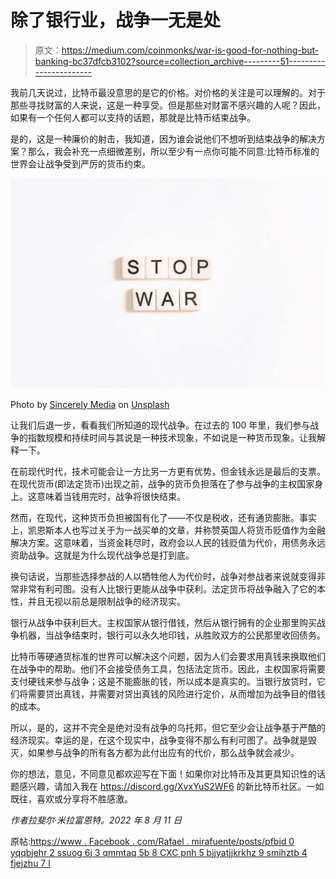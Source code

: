 # 除了银行业，战争一无是处

> 原文：<https://medium.com/coinmonks/war-is-good-for-nothing-but-banking-bc37dfcb3102?source=collection_archive---------51----------------------->

我前几天说过，比特币最没意思的是它的价格。对价格的关注是可以理解的。对于那些寻找财富的人来说，这是一种享受。但是那些对财富不感兴趣的人呢？因此，如果有一个任何人都可以支持的话题，那就是比特币结束战争。

是的，这是一种廉价的射击，我知道，因为谁会说他们不想听到结束战争的解决方案？那么，我会补充一点细微差别，所以至少有一点你可能不同意:比特币标准的世界会让战争受到严厉的货币约束。

![](img/73b62ca62eaaca30043c5e39311d539e.png)

Photo by [Sincerely Media](https://unsplash.com/es/@sincerelymedia?utm_source=unsplash&utm_medium=referral&utm_content=creditCopyText) on [Unsplash](https://unsplash.com/s/photos/no-war?utm_source=unsplash&utm_medium=referral&utm_content=creditCopyText)

让我们后退一步，看看我们所知道的现代战争。在过去的 100 年里，我们参与战争的指数规模和持续时间与其说是一种技术现象，不如说是一种货币现象。让我解释一下。

在前现代时代，技术可能会让一方比另一方更有优势，但金钱永远是最后的支票。在现代货币(即法定货币)出现之前，战争的货币负担落在了参与战争的主权国家身上。这意味着当钱用完时，战争将很快结束。

然而，在现代，这种货币负担被国有化了——不仅是税收，还有通货膨胀。事实上，凯恩斯本人也写过关于为一战买单的文章，并称赞英国人将货币贬值作为金融解决方案。这意味着，当资金耗尽时，政府会以人民的钱贬值为代价，用债务永远资助战争。这就是为什么现代战争总是打到底。

换句话说，当那些选择参战的人以牺牲他人为代价时，战争对参战者来说就变得非常非常有利可图。没有人比银行更能从战争中获利。法定货币将战争融入了它的本性，并且无视以前总是限制战争的经济现实。

银行从战争中获利巨大。主权国家从银行借钱，然后从银行拥有的企业那里购买战争机器，当战争结束时，银行可以永久地印钱，从胜败双方的公民那里收回债务。

比特币等硬通货标准的世界可以解决这个问题，因为人们会要求用真钱来换取他们在战争中的帮助。他们不会接受债务工具，包括法定货币。因此，主权国家将需要支付硬钱来参与战争；这是不能膨胀的钱，所以成本是真实的。当银行放贷时，它们将需要贷出真钱，并需要对贷出真钱的风险进行定价，从而增加为战争目的借钱的成本。

所以，是的，这并不完全是绝对没有战争的乌托邦，但它至少会让战争基于严酷的经济现实。幸运的是，在这个现实中，战争变得不那么有利可图了。战争就是毁灭，如果参与战争的所有各方都为此付出应有的代价，那么战争就会减少。

你的想法，意见，不同意见都欢迎写在下面！如果你对比特币及其更具知识性的话题感兴趣，请加入我在 https://discord.gg/XvxYuS2WF6 的新比特币社区。一如既往，喜欢或分享将不胜感激。

*作者拉斐尔·米拉富恩特。2022 年 8 月 11 日*

原帖:[https://www . Facebook . com/Rafael . mirafuente/posts/pfbid 0 yqqbjehr 2 ssuog 6j 3 qmmtaq 5b 8 CXC pnh 5 bjjyatjjkrkhz 9 smihztb 4 fjejzhu 7 l](https://www.facebook.com/rafael.mirafuente/posts/pfbid0yqqBJehR2ssUoG6j3qmMTaQ5B8CxCpNh5bjjYAtjJkRKHZ9smihZtbg4FjEJjhU7l)